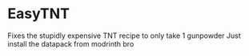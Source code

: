 # EasyTNT
Fixes the stupidly expensive TNT recipe to only take 1 gunpowder
Just install the datapack from modrinth bro
